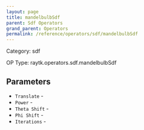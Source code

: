 ```yaml
---
layout: page
title: mandelbulbSdf
parent: Sdf Operators
grand_parent: Operators
permalink: /reference/operators/sdf/mandelbulbSdf
---
```


Category: sdf

OP Type: raytk.operators.sdf.mandelbulbSdf

## Parameters

* `Translate` - 
* `Power` - 
* `Theta Shift` - 
* `Phi Shift` - 
* `Iterations` -
